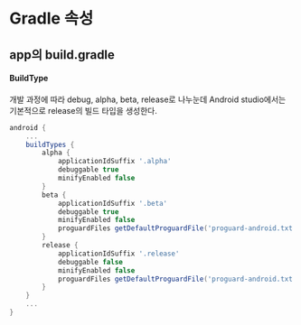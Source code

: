 # Gradle 속성

## app의 build.gradle
#### BuildType
개발 과정에 따라 debug, alpha, beta, release로 나누눈데
Android studio에서는 기본적으로 release의 빌드 타입을 생성한다. <br>
``` gradle
android {
    ...
    buildTypes {
        alpha {
            applicationIdSuffix '.alpha'
            debuggable true
            minifyEnabled false
        }
        beta {
            applicationIdSuffix '.beta'
            debuggable true
            minifyEnabled false
            proguardFiles getDefaultProguardFile('proguard-android.txt'), 'proguard-rules.pro'
        }
        release {
            applicationIdSuffix '.release'
            debuggable false
            minifyEnabled false
            proguardFiles getDefaultProguardFile('proguard-android.txt'), 'proguard-rules.pro'
        }
    }
    ...
}
```
